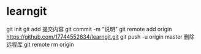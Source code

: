 # learngit
git init
git add 提交内容
git commit -m "说明"
git remote add origin https://github.com/17744552634/learngit.git
git push -u origin master
删除远程库 git remote rm origin
